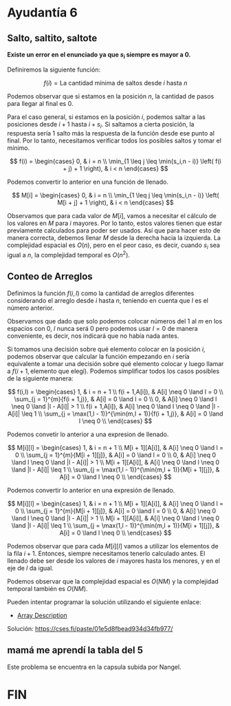 # Ayudantía 6
## Salto, saltito, saltote

**Existe un error en el enunciado ya que $s_i$ siempre es mayor a 0.**

Definiremos la siguiente función:

$$
 f(i) = \text{La cantidad mínima de saltos desde } i \text{ hasta } n 
$$

Podemos observar que si estamos en la posición $n$, la cantidad de pasos para llegar al final es 0.

Para el caso general, si estamos en la posición $i$, podemos saltar a las posiciones desde $i + 1$ hasta $i + s_i$. Si saltamos a cierta posición, la respuesta sería 1 salto más la respuesta de la función desde ese punto al final. Por lo tanto, necesitamos verificar todos los posibles saltos y tomar el mínimo.

$$
f(i) = 
\begin{cases} 
    0, & i = n \\
    \min_{1 \leq j \leq \min(s_i,n - i)} \left( f(i + j) + 1 \right), & i < n
\end{cases}
$$

Podemos convertir lo anterior en una función de llenado.

$$
M[i] = 
\begin{cases} 
    0, & i = n \\
    \min_{1 \leq j \leq \min(s_i,n - i)} \left( M[i + j] + 1 \right), & i < n
\end{cases}
$$

Observamos que para cada valor de $M[i]$, vamos a necesitar el cálculo de los valores en $M$ para $i$ mayores. Por lo tanto, estos valores tienen que estar previamente calculados para poder ser usados. Así que para hacer esto de manera correcta, debemos llenar $M$ desde la derecha hacia la izquierda. La complejidad espacial es $O(n)$, pero en el peor caso, es decir, cuando $s_i$ sea igual a $n$, la complejidad temporal es $O(n^2)$.


## Conteo de Arreglos

Definimos la función $f(i,l)$ como la cantidad de arreglos diferentes considerando el arreglo desde $i$ hasta $n$, teniendo en cuenta que $l$ es el número anterior.

Observamos que dado que solo podemos colocar números del 1 al $m$ en los espacios con 0, $l$ nunca será 0 pero podemos usar $l = 0$ de manera conveniente, es decir, nos indicará que no había nada antes.

Si tomamos una decisión sobre qué elemento colocar en la posición $i$, podemos observar que calcular la función empezando en $i$ sería equivalente a tomar una decisión sobre qué elemento colocar y luego llamar a $f(i + 1, \text{elemento que elegí})$. Podemos simplificar todos los casos posibles de la siguiente manera:

$$
f(i,l) =
\begin{cases}
    1, & i = n + 1 \\
    f(i + 1,A[i]), & A[i] \neq 0 \land l = 0 \\
    \sum_{j = 1}^{m}{f(i + 1,j)}, & A[i] = 0 \land l = 0 \\
    0, & A[i] \neq 0 \land l \neq 0 \land |l - A[i]| > 1 \\
    f(i + 1,A[i]), & A[i] \neq 0 \land l \neq 0 \land |l - A[i]| \leq 1 \\
    \sum_{j = \max(1,l - 1)}^{\min(m,l + 1)}{f(i + 1,j)}, & A[i] = 0 \land l \neq 0 \\
\end{cases}
$$

Podemos convetir lo anterior a una expresion de llenado.

$$
M[i][l] =
\begin{cases}
    1, & i = n + 1 \\
    M[i + 1][A[i]], & A[i] \neq 0 \land l = 0 \\
    \sum_{j = 1}^{m}{M[i + 1][j]}, & A[i] = 0 \land l = 0 \\
    0, & A[i] \neq 0 \land l \neq 0 \land |l - A[i]| > 1 \\
    M[i + 1][A[i]], & A[i] \neq 0 \land l \neq 0 \land |l - A[i]| \leq 1 \\
    \sum_{j = \max(1,l - 1)}^{\min(m,l + 1)}{M[i + 1][j]}, & A[i] = 0 \land l \neq 0 \\
\end{cases}
$$

Podemos convertir lo anterior en una expresión de llenado.

$$
M[i][l] =
\begin{cases}
    1, & i = n + 1 \\
    M[i + 1][A[i]], & A[i] \neq 0 \land l = 0 \\
    \sum_{j = 1}^{m}{M[i + 1][j]}, & A[i] = 0 \land l = 0 \\
    0, & A[i] \neq 0 \land l \neq 0 \land |l - A[i]| > 1 \\
    M[i + 1][A[i]], & A[i] \neq 0 \land l \neq 0 \land |l - A[i]| \leq 1 \\
    \sum_{j = \max(1,l - 1)}^{\min(m,l + 1)}{M[i + 1][j]}, & A[i] = 0 \land l \neq 0 \\
\end{cases}
$$

Podemos observar que para cada $M[i][l]$ vamos a utilizar los elementos de la fila $i + 1$. Entonces, siempre necesitamos tenerlo calculado antes. El llenado debe ser desde los valores de $i$ mayores hasta los menores, y en el eje de $l$ da igual.

Podemos observar que la complejidad espacial es $O(NM)$ y la complejidad temporal también es $O(NM)$.

Pueden intentar programar la solución utilizando el siguiente enlace:
* [Array Description](https://cses.fi/problemset/task/1746)

Solución: https://cses.fi/paste/01e5d8fbead934d34fb977/

## mamá me aprendí la tabla del 5

Este problema se encuentra en la capsula subida por Nangel.

# FIN
